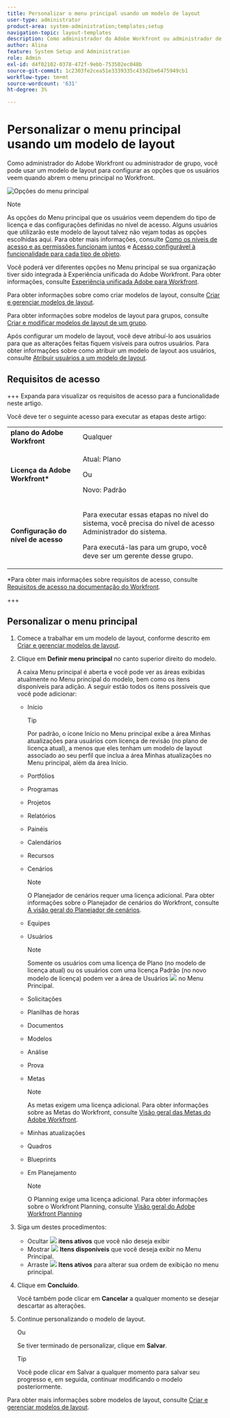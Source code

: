 ```yaml
---
title: Personalizar o menu principal usando um modelo de layout
user-type: administrator
product-area: system-administration;templates;setup
navigation-topic: layout-templates
description: Como administrador do Adobe Workfront ou administrador de grupo, você pode usar um modelo de layout para configurar as opções que os usuários veem quando abrem o menu principal no Workfront.
author: Alina
feature: System Setup and Administration
role: Admin
exl-id: d4f02102-0378-472f-9ebb-753502ec048b
source-git-commit: 1c2303fe2cea51e3339335c433d2be6475949cb1
workflow-type: tm+mt
source-wordcount: '631'
ht-degree: 3%

---
```


# Personalizar o menu principal usando um modelo de layout

<!--Audited: 01/2024-->

Como administrador do Adobe Workfront ou administrador de grupo, você pode usar um modelo de layout para configurar as opções que os usuários veem quando abrem o menu principal no Workfront.

![Opções do menu principal](assets/main-menu-with-blueprints-no-branding.png)

>[!NOTE]
>
>As opções do Menu principal que os usuários veem dependem do tipo de licença e das configurações definidas no nível de acesso. Alguns usuários que utilizarão este modelo de layout talvez não vejam todas as opções escolhidas aqui. Para obter mais informações, consulte [Como os níveis de acesso e as permissões funcionam juntos](../../../administration-and-setup/add-users/access-levels-and-object-permissions/how-access-levels-permissions-work-together.md) e [Acesso configurável à funcionalidade para cada tipo de objeto](../../../administration-and-setup/add-users/access-levels-and-object-permissions/configurable-functionality-in-each-access-level-by-object-type.md).
>
>Você poderá ver diferentes opções no Menu principal se sua organização tiver sido integrada à Experiência unificada do Adobe Workfront. Para obter informações, consulte [Experiência unificada Adobe para Workfront](/help/quicksilver/workfront-basics/navigate-workfront/workfront-navigation/adobe-unified-experience.md).

Para obter informações sobre como criar modelos de layout, consulte [Criar e gerenciar modelos de layout](../use-layout-templates/create-and-manage-layout-templates.md).

Para obter informações sobre modelos de layout para grupos, consulte [Criar e modificar modelos de layout de um grupo](../../../administration-and-setup/manage-groups/work-with-group-objects/create-and-modify-a-groups-layout-templates.md).

Após configurar um modelo de layout, você deve atribuí-lo aos usuários para que as alterações feitas fiquem visíveis para outros usuários. Para obter informações sobre como atribuir um modelo de layout aos usuários, consulte [Atribuir usuários a um modelo de layout](../use-layout-templates/assign-users-to-layout-template.md).

## Requisitos de acesso

+++ Expanda para visualizar os requisitos de acesso para a funcionalidade neste artigo.

Você deve ter o seguinte acesso para executar as etapas deste artigo:

<table style="table-layout:auto"> 
 <col> 
 <col> 
 <tbody> 
  <tr> 
   <td role="rowheader"><strong>plano do Adobe Workfront</strong></td> 
   <td>Qualquer</td> 
  </tr> 
  <tr> 
   <td role="rowheader"><strong>Licença da Adobe Workfront*</strong></td> 
   <td><p>Atual: Plano</p>
   Ou
   <p>Novo: Padrão</p></td> 
  </tr> 
  <tr> 
   <td role="rowheader"><strong>Configuração do nível de acesso</strong></td> 
   <td> <p>Para executar essas etapas no nível do sistema, você precisa do nível de acesso Administrador do sistema.</p>
    <p>Para executá-las para um grupo, você deve ser um gerente desse grupo.</p> 
     </td> 
  </tr> 
 </tbody> 
</table>

*Para obter mais informações sobre requisitos de acesso, consulte [Requisitos de acesso na documentação do Workfront](/help/quicksilver/administration-and-setup/add-users/access-levels-and-object-permissions/access-level-requirements-in-documentation.md).

+++

## Personalizar o menu principal

1. Comece a trabalhar em um modelo de layout, conforme descrito em [Criar e gerenciar modelos de layout](../../../administration-and-setup/customize-workfront/use-layout-templates/create-and-manage-layout-templates.md).
1. Clique em **Definir menu principal** no canto superior direito do modelo.

   A caixa Menu principal é aberta e você pode ver as áreas exibidas atualmente no Menu principal do modelo, bem como os itens disponíveis para adição. A seguir estão todos os itens possíveis que você pode adicionar:
   * Início

     >[!TIP]
     >
     >Por padrão, o ícone Início no Menu principal exibe a área Minhas atualizações para usuários com licença de revisão (no plano de licença atual), a menos que eles tenham um modelo de layout associado ao seu perfil que inclua a área Minhas atualizações no Menu principal, além da área Início.

   * Portfólios
   * Programas
   * Projetos
   * Relatórios
   * Painéis
   * Calendários
   * Recursos
   * Cenários

     >[!NOTE]
     >
     >O Planejador de cenários requer uma licença adicional. Para obter informações sobre o Planejador de cenários do Workfront, consulte [A visão geral do Planejador de cenários](../../../scenario-planner/scenario-planner-overview.md).

   * Equipes
   * Usuários

     >[!NOTE]
     >
     >Somente os usuários com uma licença de Plano (no modelo de licença atual) ou os usuários com uma licença Padrão (no novo modelo de licença) podem ver a área de Usuários ![](assets/users-icon-in-main-menu.png) no Menu Principal.

   * Solicitações
   * Planilhas de horas
   * Documentos
   * Modelos
   * Análise
   * Prova
   * Metas

     >[!NOTE]
     >
     >As metas exigem uma licença adicional. Para obter informações sobre as Metas do Workfront, consulte [Visão geral das Metas do Adobe Workfront](../../../workfront-goals/goal-management/wf-goals-overview.md).

   * Minhas atualizações
   * Quadros
   * Blueprints
   * Em Planejamento

     >[!NOTE]
     >
     >O Planning exige uma licença adicional. Para obter informações sobre o Workfront Planning, consulte [Visão geral do Adobe Workfront Planning](/help/quicksilver/planning/general/planning-overview.md)

1. Siga um destes procedimentos:

   * Ocultar ![](assets/remove-icon---x-in-circle.png) **itens ativos** que você não deseja exibir
   * Mostrar ![](assets/add-icon-plus-in-circle.png) **Itens disponíveis** que você deseja exibir no Menu Principal.
   * Arraste ![](assets/move-icon---dots.png) **Itens ativos** para alterar sua ordem de exibição no menu principal.

1. Clique em **Concluído**.

   Você também pode clicar em **Cancelar** a qualquer momento se desejar descartar as alterações.

1. Continue personalizando o modelo de layout.

   Ou

   Se tiver terminado de personalizar, clique em **Salvar**.

   >[!TIP]
   >
   >Você pode clicar em Salvar a qualquer momento para salvar seu progresso e, em seguida, continuar modificando o modelo posteriormente.

Para obter mais informações sobre modelos de layout, consulte [Criar e gerenciar modelos de layout](../../../administration-and-setup/customize-workfront/use-layout-templates/create-and-manage-layout-templates.md).
